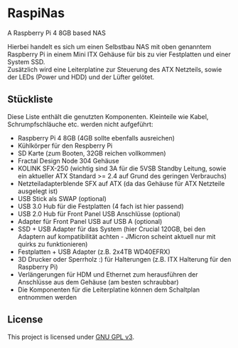 RaspiNas
========

A Raspberry Pi 4 8GB based NAS

Hierbei handelt es sich um einen Selbstbau NAS mit oben genanntem Raspberry Pi in einem Mini ITX Gehäuse für bis zu vier Festplatten und einer System SSD.  
Zusätzlich wird eine Leiterplatine zur Steuerung des ATX Netzteils, sowie der LEDs (Power und HDD) und der Lüfter gelötet.


## Stückliste

Diese Liste enthält die genutzten Komponenten. Kleinteile wie Kabel, Schrumpfschläuche etc. werden nicht aufgeführt:

* Raspberry Pi 4 8GB (4GB sollte ebenfalls ausreichen)
* Kühlkörper für den Respberry Pi
* SD Karte (zum Booten, 32GB reichen vollkommen)
* Fractal Design Node 304 Gehäuse
* KOLINK SFX-250 (wichtig sind 3A für die 5VSB Standby Leitung, sowie ein aktueller ATX Standard >= 2.4 auf Grund des geringen Verbrauchs)
* Netzteiladapterblende SFX auf ATX (da das Gehäuse für ATX Netzteile ausgelegt ist)
* USB Stick als SWAP (optional)
* USB 3.0 Hub für die Festplatten (4 fach ist hier passend)
* USB 2.0 Hub für Front Panel USB Anschlüsse (optional)
* Adapter für Front Panel USB auf USB A (optional)
* SSD + USB Adapter für das System (hier Crucial 120GB, bei den Adaptern auf kompatibilität achten - JMicron scheint aktuell nur mit quirks zu funktionieren)
* Festplatten + USB Adapter (z.B. 2x4TB WD40EFRX)
* 3D Drucker oder Sperrholz :) für Halterungen (z.B. ITX Halterung für den Raspberry Pi)
* Verlängerungen für HDM und Ethernet zum herausführen der Anschlüsse aus dem Gehäuse (am besten schraubbar)
* Die Komponenten für die Leiterplatine können dem Schaltplan entnommen werden


## License
This project is licensed under [GNU GPL v3](https://www.gnu.org/licenses/gpl-3.0.html).

